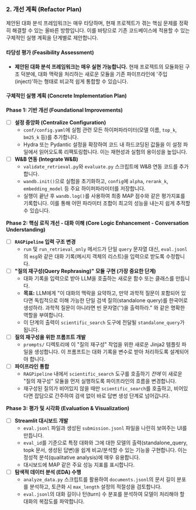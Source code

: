 
### 2. 개선 계획 (Refactor Plan)

제안된 대화 분석 프레임워크는 매우 타당하며, 현재 프로젝트가 겪는 핵심 문제를 정확히 해결할 수 있는 올바른 방향입니다. 이를 바탕으로 기존 코드베이스에 적용할 수 있는 구체적인 실행 계획을 단계별로 제안합니다.

#### **타당성 평가 (Feasibility Assessment)**

* **제안된 대화 분석 프레임워크는 매우 실현 가능합니다.** 현재 프로젝트의 모듈화된 구조 덕분에, 대화 맥락을 처리하는 새로운 모듈을 기존 파이프라인에 '주입(inject)'하는 형태로 비교적 쉽게 통합할 수 있습니다.

#### **구체적인 실행 계획 (Concrete Implementation Plan)**

**Phase 1: 기반 개선 (Foundational Improvements)**

* [ ] **설정 중앙화 (Centralize Configuration)**
    * `conf/config.yaml`에 실험 관련 모든 하이퍼파라미터(모델 이름, `top_k`, `bm25_k` 등)를 추가합니다.
    * Hydra 또는 Pydantic 설정을 확장하여 코드 내 하드코딩된 값들을 이 설정 파일에서 읽어오도록 리팩토링합니다. 이는 재현성과 실험의 용이성을 높입니다.
* [ ] **W&B 연동 (Integrate W&B)**
    * `validate_retrieval.py`와 `evaluate.py` 스크립트에 W&B 연동 코드를 추가합니다.
    * `wandb.init()`으로 실험을 초기화하고, `config`에 `alpha`, `rerank_k`, `embedding_model` 등 주요 하이퍼파라미터를 저장합니다.
    * 실행이 끝난 후 `wandb.log()`를 사용하여 최종 MAP 점수와 같은 평가지표를 기록합니다. 이를 통해 어떤 파라미터 조합이 최고의 성능을 내는지 쉽게 추적할 수 있습니다.

**Phase 2: 핵심 로직 개선 - 대화 이해 (Core Logic Enhancement - Conversation Understanding)**

* [ ] **`RAGPipeline` 입력 구조 변경**
    * `run` 및 `run_retrieval_only` 메서드가 단일 `query` 문자열 대신, `eval.jsonl`의 `msg`와 같은 대화 기록(메시지 객체의 리스트)을 입력으로 받도록 수정합니다.
* [ ] **"질의 재구성(Query Rephrasing)" 모듈 구현 (가장 중요한 단계)**
    * 대화 기록을 입력으로 받아 LLM을 호출하는 새로운 함수 또는 클래스를 만듭니다.
    * **목표:** LLM에게 "이 대화의 맥락을 요약하고, 만약 과학적 질문이 포함되어 있다면 독립적으로 이해 가능한 단일 검색 질의(standalone query)를 한국어로 생성하라. 과학적 질문이 아니라면 빈 문자열('')을 출력하라." 와 같은 명확한 역할을 부여합니다.
    * 이 단계의 출력이 `scientific_search` 도구에 전달될 `standalone_query`가 됩니다.
* [ ] **질의 재구성을 위한 프롬프트 개발**
    * `prompts/` 디렉토리에 이 "질의 재구성" 작업을 위한 새로운 Jinja2 템플릿 파일을 생성합니다. 이 프롬프트는 대화 기록을 변수로 받아 처리하도록 설계되어야 합니다.
* [ ] **파이프라인 통합**
    * `RAGPipeline` 내에서 `scientific_search` 도구를 호출하기 *전에* 이 새로운 "질의 재구성" 모듈을 먼저 실행하도록 파이프라인의 흐름을 변경합니다.
    * 재구성된 질의가 비어있지 않을 때만 `scientific_search`를 호출하고, 비어있다면 잡담으로 간주하여 검색 없이 바로 답변 생성 단계로 넘어갑니다.

**Phase 3: 평가 및 시각화 (Evaluation & Visualization)**

* [ ] **Streamlit 대시보드 개발**
    * `eval.jsonl` 파일과 생성된 `submission.jsonl` 파일을 나란히 보여주는 UI를 만듭니다.
    * `eval_id`를 기준으로 특정 대화와 그에 대한 모델의 출력(standalone_query, topk 문서, 생성된 답변)을 쉽게 비교/분석할 수 있는 기능을 구현합니다. 이는 정성적 분석(qualitative analysis)에 매우 유용합니다.
    * 대시보드에 MAP 같은 주요 성능 지표를 표시합니다.
* [ ] **탐색적 데이터 분석 (EDA) 수행**
    * `analyze_data.py` 스크립트를 활용하여 `documents.jsonl`의 문서 길이 분포를 분석하고, 토큰화 시 `max_length` 설정의 적절성을 검토합니다.
    * `eval.jsonl`의 대화 길이나 턴(turn) 수 분포를 분석하여 모델이 처리해야 할 대화의 복잡도를 파악합니다.